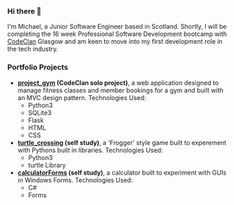 ### Hi there 👋
I'm Michael, a Junior Software Engineer based in Scotland. Shortly, I will be completing the 16 week Professional Software Development bootcamp with [CodeClan](https://codeclan.com/) Glasgow and am keen to move into my first development role in the tech industry.
### Portfolio Projects
* **[project_gym](https://github.com/michaelmjh/project_gym "project_gym") (CodeClan solo project)**, a web application designed to manage fitness classes and member bookings for a gym and built with an MVC design pattern. 
Technologies Used: 
  * Python3
  * SQLite3 
  * Flask 
  * HTML 
  * CSS
* **[turtle_crossing](https://github.com/michaelmjh/turtle_crossing "turtle_crossing") (self study)**, a 'Frogger' style game built to experement with Pythons built in libraries. Technologies Used: 
  * Python3
  * turtle Library
* **[calculatorForms](https://github.com/michaelmjh/calculatorForms) (self study)**, a calculator built to experiment with GUIs in Windows Forms. Technologies Used: 
  * C#
  * Forms
